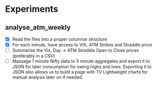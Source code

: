 # Experiments

## analyse_atm_weekly
- [x] Read the files into a proper columnar structure
- [x] For each minute, have access to VIX, ATM Strikes and Straddle price
- [ ] Summarise the Vix, Day -> ATM Straddle Open to Close prices (preferably in a CSV)
- [ ] Massage 1 minute Nifty data to 5 minute aggregates and export it to JSON for later consumption for swing highs and lows. Exporting it to JSON also allows us to build a page with TV Lightweight charts for manual analysis later on if needed.
